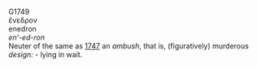 G1749  
ἔνεδρον  
enedron  
*en‘-ed-ron*  
Neuter of the same as [1747](g1747) an *ambush*, that is, (figuratively)
murderous *design:* - lying in wait.  
